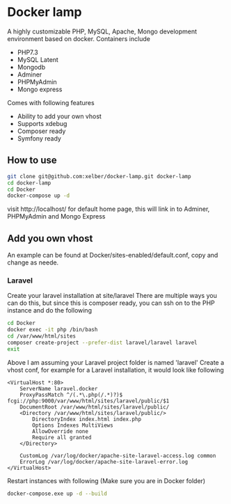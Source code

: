 # Docker lamp
A highly customizable PHP, MySQL, Apache, Mongo development environment based on docker.
Containers include
- PHP7.3
- MySQL Latent
- Mongodb
- Adminer
- PHPMyAdmin
- Mongo express

Comes with following features
- Ability to add your own vhost
- Supports xdebug  
- Composer ready
- Symfony ready

## How to use
```Bash
git clone git@github.com:xelber/docker-lamp.git docker-lamp
cd docker-lamp
cd Docker
docker-compose up -d
```
visit http://localhost/ for default home page, this will link in to Adminer, PHPMyAdmin and Mongo Express

## Add you own vhost
An example can be found at Docker/sites-enabled/default.conf, copy and change as neede.

### Laravel
Create your laravel installation at site/laravel
There are multiple ways you can do this, but since this is composer ready, you can ssh on to the PHP instance and do the following
```Bash
cd Docker
docker exec -it php /bin/bash
cd /var/www/html/sites
composer create-project --prefer-dist laravel/laravel laravel
exit
```
Above I am assuming your Laravel project folder is named 'laravel'
Create a vhost conf, for example for a Laravel installation, it would look like following
```
<VirtualHost *:80>
    ServerName laravel.docker
    ProxyPassMatch ^/(.*\.php(/.*)?)$ fcgi://php:9000/var/www/html/sites/laravel/public/$1
    DocumentRoot /var/www/html/sites/laravel/public/
    <Directory /var/www/html/sites/laravel/public/>
        DirectoryIndex index.html index.php
        Options Indexes MultiViews
        AllowOverride none
        Require all granted
    </Directory>

    CustomLog /var/log/docker/apache-site-laravel-access.log common
    ErrorLog /var/log/docker/apache-site-laravel-error.log
</VirtualHost>
```
Restart instances with following (Make sure you are in Docker folder)
```Bash
docker-compose.exe up -d --build
```
